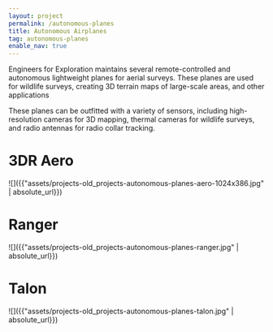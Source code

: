 ```yaml
---
layout: project
permalink: /autonomous-planes
title: Autonomous Airplanes
tag: autonomous-planes
enable_nav: true
---
```

Engineers for Exploration maintains several remote-controlled and autonomous lightweight planes for aerial surveys. These planes are used for wildlife surveys, creating 3D terrain maps of large-scale areas, and other applications

These planes can be outfitted with a variety of sensors, including high-resolution cameras for 3D mapping, thermal cameras for wildlife surveys, and radio antennas for radio collar tracking.

# 3DR Aero

![]({{"assets/projects-old_projects-autonomous-planes-aero-1024x386.jpg" | absolute_url}})

# Ranger

![]({{"assets/projects-old_projects-autonomous-planes-ranger.jpg" | absolute_url}})

# Talon

![]({{"assets/projects-old_projects-autonomous-planes-talon.jpg" | absolute_url}})
   